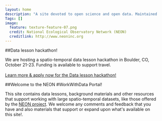 ```yaml
---
layout: home
description: "A site devoted to open science and open data. Maintained by Leah Wasser"
Tags: []
image:
  feature: texture-feature-07.png
  credit: National Ecological Observatory Network (NEON)
  creditlink: http://www.neoninc.org
---
```



##Data lesson hackathon!

We are hosting a spatio-temporal data lesson hackathon in Boulder, CO, October 21-23. Funding is available to support travel.
<br><br>
<a href="http://www.neoninc.org/updates-events/events/hackathon-spatio-temporal-data-lesson-building" target="_blank" class="btn btn-info"> Learn more & apply now for the Data lesson hackathon!</a>

##Welcome to the NEON #WorkWithData Portal! 

This site contains data lessons, background materials and other resources that support working with large spatio-temporal datasets, like those offered by the <a href="http://www.neoninc.org" target="_blank">NEON project</a>. We welcome any comments and feedback that you have and also materials that support or expand upon what's available on this site!.  

